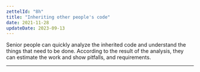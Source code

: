 ```yaml
---
zettelId: "8h"
title: "Inheriting other people's code"
date: 2021-11-28
updateDate: 2023-09-13
---
```


Senior people can quickly analyze the inherited code and understand the things that need to be done. According to the result of the analysis, they can estimate the work and show pitfalls, and requirements.

---
